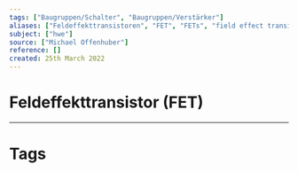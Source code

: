 ```yaml
---
tags: ["Baugruppen/Schalter", "Baugruppen/Verstärker"]
aliases: ["Feldeffekttransistoren", "FET", "FETs", "field effect transistor"]
subject: ["hwe"]
source: ["Michael Offenhuber"]
reference: []
created: 25th March 2022
---
```


# Feldeffekttransistor (FET)

---
# Tags